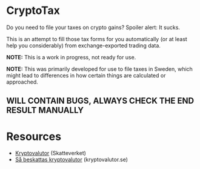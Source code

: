 CryptoTax
=========

Do you need to file your taxes on crypto gains? Spoiler alert: It sucks.

This is an attempt to fill those tax forms for you automatically (or at least help you considerably) from exchange-exported trading data.

**NOTE:** This is a work in progress, not ready for use.

**NOTE:** This was primarily developed for use to file taxes in Sweden, which might lead to differences in how certain things are calculated or approached.

## WILL CONTAIN BUGS, ALWAYS CHECK THE END RESULT MANUALLY


# Resources

 - [Kryptovalutor](https://www.skatteverket.se/privat/skatter/vardepapper/andratillgangar/kryptovalutor.4.15532c7b1442f256bae11b60.html) (Skatteverket)
 - [Så beskattas kryptovalutor](https://www.kryptovalutor.se/sa-beskattas-kryptovalutor/) (kryptovalutor.se)
